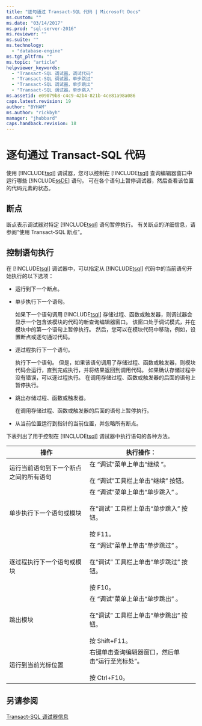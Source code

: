 ```yaml
---
title: "逐句通过 Transact-SQL 代码 | Microsoft Docs"
ms.custom: ""
ms.date: "03/14/2017"
ms.prod: "sql-server-2016"
ms.reviewer: ""
ms.suite: ""
ms.technology: 
  - "database-engine"
ms.tgt_pltfrm: ""
ms.topic: "article"
helpviewer_keywords: 
  - "Transact-SQL 调试器，调试代码"
  - "Transact-SQL 调试器，单步跳过"
  - "Transact-SQL 调试器，单步跳出"
  - "Transact-SQL 调试器，单步跳入"
ms.assetid: e09079b8-c4c9-42b4-821b-4ce81a98a086
caps.latest.revision: 19
author: "BYHAM"
ms.author: "rickbyh"
manager: "jhubbard"
caps.handback.revision: 18
---
```

# 逐句通过 Transact-SQL 代码
  使用 [!INCLUDE[tsql](../../includes/tsql-md.md)] 调试器，您可以控制在 [!INCLUDE[tsql](../../includes/tsql-md.md)] 查询编辑器窗口中运行哪些 [!INCLUDE[ssDE](../../includes/ssde-md.md)] 语句。 可在各个语句上暂停调试器，然后查看该位置的代码元素的状态。  
  
## 断点  
 断点表示调试器对特定 [!INCLUDE[tsql](../../includes/tsql-md.md)] 语句暂停执行。 有关断点的详细信息，请参阅“使用 Transact-SQL 断点”。  
  
## 控制语句执行  
 在 [!INCLUDE[tsql](../../includes/tsql-md.md)] 调试器中，可以指定从 [!INCLUDE[tsql](../../includes/tsql-md.md)] 代码中的当前语句开始执行的以下选项：  
  
-   运行到下一个断点。  
  
-   单步执行下一个语句。  
  
     如果下一个语句调用 [!INCLUDE[tsql](../../includes/tsql-md.md)] 存储过程、函数或触发器，则调试器会显示一个包含该模块的代码的新查询编辑器窗口。 该窗口处于调试模式，并在模块中的第一个语句上暂停执行。 然后，您可以在模块代码中移动，例如，设置断点或逐句通过代码。  
  
-   逐过程执行下一个语句。  
  
     执行下一个语句。 但是，如果该语句调用了存储过程、函数或触发器，则模块代码会运行，直到完成执行，并将结果返回到调用代码。 如果确认存储过程中没有错误，可以逐过程执行。 在调用存储过程、函数或触发器的后面的语句上暂停执行。  
  
-   跳出存储过程、函数或触发器。  
  
     在调用存储过程、函数或触发器的后面的语句上暂停执行。  
  
-   从当前位置运行到指针的当前位置，并忽略所有断点。  
  
 下表列出了用于控制在 [!INCLUDE[tsql](../../includes/tsql-md.md)] 调试器中执行语句的各种方法。  
  
|操作|执行操作：|  
|------------|---------------------|  
|运行当前语句到下一个断点之间的所有语句|在  “调试”菜单上单击“继续  ”。<br /><br /> 在  “调试”工具栏上单击“继续”  按钮。|  
|单步执行下一个语句或模块|在  “调试”菜单上单击“单步跳入”  。<br /><br /> 在“调试”  工具栏上单击“单步跳入”  按钮。<br /><br /> 按 F11。|  
|逐过程执行下一个语句或模块|在  “调试”菜单上单击“单步跳过”  。<br /><br /> 在“调试”  工具栏上单击“单步跳过”  按钮。<br /><br /> 按 F10。|  
|跳出模块|在  “调试”菜单上单击“单步跳出”  。<br /><br /> 在“调试”  工具栏上单击“单步跳出”  按钮。<br /><br /> 按 Shift+F11。|  
|运行到当前光标位置|右键单击查询编辑器窗口，然后单击“运行至光标处”。<br /><br /> 按 Ctrl+F10。|  
  
## 另请参阅  
 [Transact-SQL 调试器信息](../../relational-databases/scripting/transact-sql-debugger-information.md)  
  
  